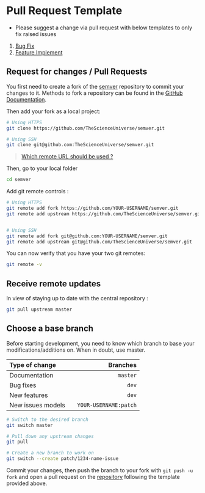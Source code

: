 # Pull Request Template

- Please suggest a change via pull request with below templates to only fix raised issues

1. [Bug Fix](../.github/PULL_REQUEST_TEMPLATES/01-bug.md)
2. [Feature Implement](../.github/PULL_REQUEST_TEMPLATES/02-feature.md)


## Request for changes / Pull Requests
You first need to create a fork of the [semver](https://github.com/TheScienceUniverse/semver/) repository to commit your changes to it. Methods to fork a repository can be found in the [GitHub Documentation](https://docs.github.com/en/get-started/quickstart/fork-a-repo).

Then add your fork as a local project:

```sh
# Using HTTPS
git clone https://github.com/TheScienceUniverse/semver.git

# Using SSH
git clone git@github.com:TheScienceUniverse/semver.git
```

> [Which remote URL should be used ?](https://docs.github.com/en/get-started/getting-started-with-git/about-remote-repositories)

Then, go to your local folder

```sh
cd semver
```

Add git remote controls :

```sh
# Using HTTPS
git remote add fork https://github.com/YOUR-USERNAME/semver.git
git remote add upstream https://github.com/TheScienceUniverse/semver.git


# Using SSH
git remote add fork git@github.com:YOUR-USERNAME/semver.git
git remote add upstream git@github.com/TheScienceUniverse/semver.git
```

You can now verify that you have your two git remotes:

```sh
git remote -v
```

## Receive remote updates
In view of staying up to date with the central repository :

```sh
git pull upstream master
```

## Choose a base branch
Before starting development, you need to know which branch to base your modifications/additions on. When in doubt, use master.

| Type of change     |           | Branches              |
|:-------------------|:---------:|----------------------:|
| Documentation      |           | `master`              |
| Bug fixes          |           | `dev`                 |
| New features       |           | `dev`                 |
| New issues models  |           | `YOUR-USERNAME:patch` |

```sh
# Switch to the desired branch
git switch master

# Pull down any upstream changes
git pull

# Create a new branch to work on
git switch --create patch/1234-name-issue
```

Commit your changes, then push the branch to your fork with `git push -u fork` and open a pull request on the [repository](https://github.com/TheScienceUniverse/semver/) following the template provided above.

